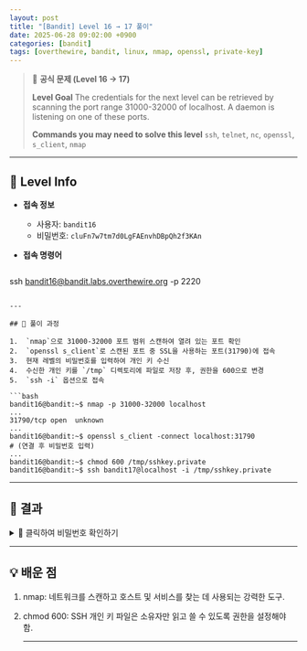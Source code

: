 ```yaml
---
layout: post
title: "[Bandit] Level 16 → 17 풀이"
date: 2025-06-28 09:02:00 +0900
categories: [bandit]
tags: [overthewire, bandit, linux, nmap, openssl, private-key]
---
```


> 📝 **공식 문제 (Level 16 → 17)**
>
> **Level Goal**
> The credentials for the next level can be retrieved by scanning the port range 31000-32000 of localhost. A daemon is listening on one of these ports.
>
> **Commands you may need to solve this level**
> `ssh`, `telnet`, `nc`, `openssl`, `s_client`, `nmap`

---

## 🔐 Level Info

- **접속 정보**
  - 사용자: `bandit16`
  - 비밀번호: `cluFn7w7tm7d0LgFAEnvhDBpQh2f3KAn`
  
- **접속 명령어**

  ```bash
ssh bandit16@bandit.labs.overthewire.org -p 2220
  ```

---

## 🧪 풀이 과정

1.  `nmap`으로 31000-32000 포트 범위 스캔하여 열려 있는 포트 확인
2.  `openssl s_client`로 스캔된 포트 중 SSL을 사용하는 포트(31790)에 접속
3.  현재 레벨의 비밀번호를 입력하여 개인 키 수신
4.  수신한 개인 키를 `/tmp` 디렉토리에 파일로 저장 후, 권한을 600으로 변경
5.  `ssh -i` 옵션으로 접속

```bash
bandit16@bandit:~$ nmap -p 31000-32000 localhost
...
31790/tcp open  unknown
...
bandit16@bandit:~$ openssl s_client -connect localhost:31790
# (연결 후 비밀번호 입력)
...
bandit16@bandit:~$ chmod 600 /tmp/sshkey.private
bandit16@bandit:~$ ssh bandit17@localhost -i /tmp/sshkey.private
```

---

## 🎯 결과

<details markdown="1">
<summary>👀 클릭하여 비밀번호 확인하기</summary>

```bash
xKQXjsiQZGH2bl5pOM2g125Tq51vFlrO
```

</details>

---

## 💡 배운 점

1. nmap: 네트워크를 스캔하고 호스트 및 서비스를 찾는 데 사용되는 강력한 도구.
2. chmod 600: SSH 개인 키 파일은 소유자만 읽고 쓸 수 있도록 권한을 설정해야 함.

    ---
